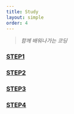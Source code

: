 ```yaml
---
title: Study 
layout: simple
order: 4
---
```


> *함께 배워나가는 코딩*



### [STEP1](/temp/title/STEP1/Imperial_mathematics)

### [STEP2](/temp/title/STEP2/STEP2)

### [STEP3](/temp/music/Imperial_mathematics)

### [STEP4](/temp/music/Imperial_mathematics)
